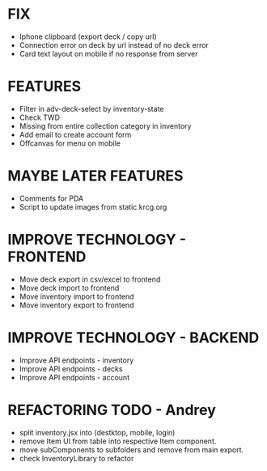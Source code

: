 # FIX
- Iphone clipboard (export deck / copy url)
- Connection error on deck by url instead of no deck error
- Card text layout on mobile if no response from server

# FEATURES
- Filter in adv-deck-select by inventory-state
- Check TWD
- Missing from entire collection category in inventory
- Add email to create account form
- Offcanvas for menu on mobile

# MAYBE LATER FEATURES
- Comments for PDA
- Script to update images from static.krcg.org

# IMPROVE TECHNOLOGY - FRONTEND
- Move deck export in csv/excel to frontend
- Move deck import to frontend
- Move inventory import to frontend
- Move inventory export to frontend

# IMPROVE TECHNOLOGY - BACKEND
- Improve API endpoints - inventory
- Improve API endpoints - decks
- Improve API endpoints - account

# REFACTORING TODO - Andrey
- split inventory.jsx into (destktop, mobile, login)
- remove Item UI from table into respective Item component.
- move subComponents to subfolders and remove from main export.
- check InventoryLibrary to refactor
